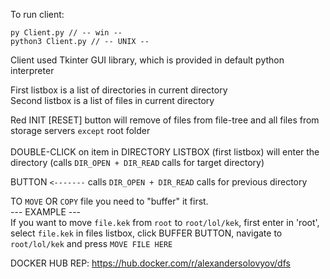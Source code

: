 To run client:
```
py Client.py // -- win --
python3 Client.py // -- UNIX --
```
Client used Tkinter GUI library, which is provided in default python interpreter

First listbox is a list of directories in current directory<br/>
Second listbox is a list of files in current directory<br/>

Red INIT [RESET] button will remove of files from file-tree and all files from storage servers `except` root folder<br/><br/>
DOUBLE-CLICK on item in DIRECTORY LISTBOX (first listbox) will enter the directory
(calls `DIR_OPEN + DIR_READ` calls for target directory)

BUTTON `<-------` calls `DIR_OPEN + DIR_READ` calls for previous directory <br/>

TO `MOVE` OR `COPY` file you need to "buffer" it first.<br/>
--- EXAMPLE ---<br/>
If you want to move `file.kek` from `root` to `root/lol/kek`, first enter in 'root',
select `file.kek` in files listbox, click BUFFER BUTTON, navigate to `root/lol/kek` and press `MOVE FILE HERE`

DOCKER HUB REP: https://hub.docker.com/r/alexandersolovyov/dfs